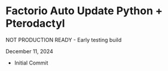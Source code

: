 # Factorio Auto Update Python + Pterodactyl

NOT PRODUCTION READY - Early testing build

December 11, 2024

- Initial Commit
